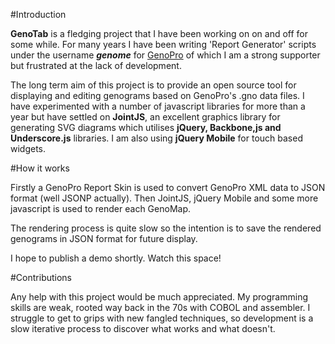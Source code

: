 #Introduction

**GenoTab** is a fledging project that I have been working on on and off for some while. For many years I have been writing 'Report Generator' scripts under the username **_genome_** for [GenoPro](http://www.genopro.com) of which I am a strong supporter but frustrated at the lack of development.

The long term aim of this project is to provide an open source tool for displaying and editing genograms based on GenoPro's .gno data files.  I have experimented with a number of javascript libraries for more than a year but have settled on **JointJS**, an excellent graphics library for generating SVG diagrams which utilises **jQuery, Backbone,js and Underscore.js** libraries. I am also using **jQuery Mobile** for touch based widgets.

#How it works

Firstly a GenoPro Report Skin is used to convert GenoPro XML data to JSON format (well JSONP actually).
Then JointJS, jQuery Mobile and some more javascript is used to render each GenoMap.

The rendering process is quite slow so the intention is to save the rendered genograms in JSON format for future display.

I hope to publish a demo shortly. Watch this space!

#Contributions

Any help with this project would be much appreciated.  My programming skills are weak, rooted way back in the 70s with COBOL and assembler. I struggle to get to grips with new fangled techniques, so development is a slow iterative process to discover what works and what doesn't.

